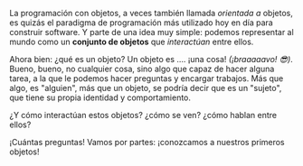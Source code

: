 La programación con objetos, a veces también llamada _orientada a_ objetos, es quizás el paradigma de programación más utilizado hoy en día para construir software. Y parte de una idea muy simple: podemos representar al mundo como un **conjunto de objetos** que _interactúan_ entre ellos. 

Ahora bien: ¿qué es un objeto? Un objeto es .... ¡una cosa! _(¡braaaaavo! :sunglasses:)_. Bueno, bueno, no cualquier cosa, sino algo que capaz de hacer alguna tarea, a la que le podemos hacer preguntas y encargar trabajos. Más que algo, es "alguien", más que un objeto, se podría decir que es un "sujeto", que tiene su propia identidad y comportamiento.

¿Y cómo interactúan estos objetos? ¿cómo se ven? ¿cómo hablan entre ellos? 

¡Cuántas preguntas! Vamos por partes: ¡conozcamos a nuestros primeros objetos!


